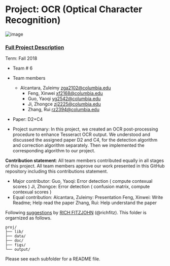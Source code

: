 # Project: OCR (Optical Character Recognition) 

![image](figs/intro.png)

### [Full Project Description](doc/project4_desc.md)

Term: Fall 2018

+ Team # 6
+ Team members

	+  Alcantara, Zuleimy zga2102@columbia.edu
        +  Feng, Xinwei  xf2168@columbia.edu
        +  Guo, Yaoqi  yg2542@columbia.edu
        +  Ji, Zhongce  zj2225@columbia.edu
        +  Zhang, Rui  rz2394@columbia.edu
+ Paper: D2+C4
+ Project summary: In this project, we created an OCR post-processing procedure to enhance Tesseract OCR output. We understood and discussed the assigned paper D2 and C4, for the detection algorithm and correction algorithm separately. Then we implemented the corresponding algorithm to our project.

**Contribution statement**: All team members contributed equally in all stages of this project. All team members approve our work presented in this GitHub repository including this contributions statement.

+ Major contributor: 
Guo, Yaoqi: Error detection ( compute contexual scores )
Ji, Zhongce: Error detection ( confusion matrix, compute contexual scores )
+ Equal contribution:
Alcantara, Zuleimy: Presentation
Feng, Xinwei: Write Readme; Help read the paper
Zhang, Rui: Help understand the paper

Following [suggestions](http://nicercode.github.io/blog/2013-04-05-projects/) by [RICH FITZJOHN](http://nicercode.github.io/about/#Team) (@richfitz). This folder is orgarnized as follows.

```
proj/
├── lib/
├── data/
├── doc/
├── figs/
└── output/
```

Please see each subfolder for a README file.
